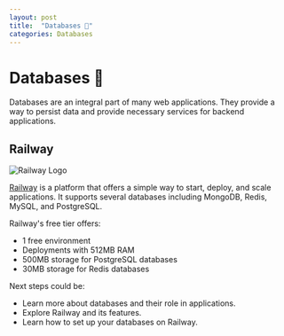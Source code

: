 ```yaml
---
layout: post
title:  "Databases 📖"
categories: Databases
---
```


# Databases 📖

Databases are an integral part of many web applications. They provide a way to persist data and provide necessary services for backend applications.

## Railway

![Railway Logo](https://avatars.githubusercontent.com/u/66716858?s=200&v=4)

[Railway](https://railway.app/) is a platform that offers a simple way to start, deploy, and scale applications. It supports several databases including MongoDB, Redis, MySQL, and PostgreSQL.

Railway's free tier offers:

- 1 free environment
- Deployments with 512MB RAM
- 500MB storage for PostgreSQL databases
- 30MB storage for Redis databases

Next steps could be:

- Learn more about databases and their role in applications.
- Explore Railway and its features.
- Learn how to set up your databases on Railway.